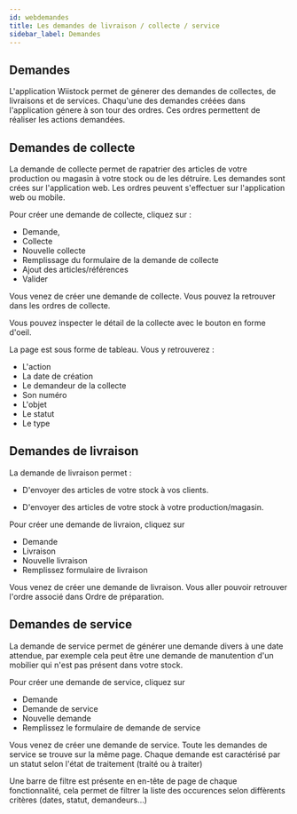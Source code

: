 ```yaml
---
id: webdemandes
title: Les demandes de livraison / collecte / service
sidebar_label: Demandes
---
```




## Demandes

L'application Wiistock permet de génerer des demandes de collectes, de livraisons et de services. Chaqu'une des demandes créées dans l'application génere à son tour des ordres. Ces ordres permettent de réaliser les actions demandées. 

## Demandes de collecte

La demande de collecte permet de rapatrier des articles de votre production ou magasin à votre stock ou de les détruire.
Les demandes sont crées sur l'application web. Les ordres peuvent s'effectuer sur l'application web ou mobile. 

Pour créer une demande de collecte, cliquez sur :
* Demande, 
* Collecte
* Nouvelle collecte
* Remplissage du formulaire de la demande de collecte
* Ajout des articles/références
* Valider 

Vous venez de créer une demande de collecte. Vous pouvez la retrouver dans les ordres de collecte. 

Vous pouvez inspecter le détail de la collecte avec le bouton en forme d'oeil. 

La page est sous forme de tableau. Vous y retrouverez : 
* L'action
* La date de création
* Le demandeur de la collecte
* Son numéro
* L'objet
* Le statut
* Le type

## Demandes de livraison

La demande de livraison permet :
* D'envoyer des articles de votre stock à vos clients.

* D'envoyer des articles de votre stock à votre production/magasin.

Pour créer une demande de livraion, cliquez sur 
* Demande
* Livraison
* Nouvelle livraison
* Remplissez formulaire de livraison  

Vous venez de créer une demande de livraison. Vous aller pouvoir retrouver l'ordre associé dans Ordre de préparation. 

## Demandes de service

La demande de service permet de générer une demande divers à une date attendue, par exemple cela peut être une demande de manutention d'un mobilier qui n'est pas présent dans votre stock.   

Pour créer une demande de service, cliquez sur 
* Demande 
* Demande de service
* Nouvelle demande
* Remplissez le formulaire de demande de service

Vous venez de créer une demande de service. Toute les demandes de service se trouve sur la même page.
Chaque demande est caractérisé par un statut selon l'état de traitement (traité ou à traiter) 

Une barre de filtre est présente en en-tête de page de chaque fonctionnalité, cela permet de filtrer la liste des occurences selon diffèrents critères (dates, statut, demandeurs...) 